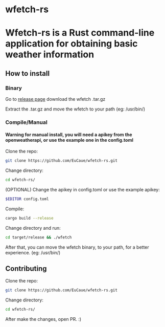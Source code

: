 # wfetch-rs

# Wfetch-rs is a Rust command-line application for obtaining basic weather information

## How to install

### Binary

Go to [release page](https://github.com/EuCaue/wfetch-rs/releases) download the wfetch .tar.gz

Extract the .tar.gz and move the wfetch to your path (eg: /usr/bin/)

### Compile/Manual

#### Warning for manual install, you will need a apikey from the openweatherapi, or use the example one in the config.toml

Clone the repo:

```sh
git clone https://github.com/EuCaue/wfetch-rs.git
```

Change directory:

```sh
cd wfetch-rs/
```

(OPTIONAL) Change the apikey in config.toml or use the example apikey:

```sh
$EDITOR config.toml
```

Compile:

```sh
cargo build --release
```

Change directory and run:

```sh
cd target/release && ./wfetch
```

After that, you can move the wfetch binary, to your path, for a better experience. (eg: /usr/bin/)

## Contributing

Clone the repo:

```sh
git clone https://github.com/EuCaue/wfetch-rs.git
```

Change directory:

```sh
cd wfetch-rs/
```

After make the changes, open PR. :)
